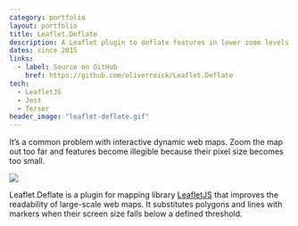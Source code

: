 ```yaml
---
category: portfolio
layout: portfolio
title: Leaflet.Deflate
description: A Leaflet plugin to deflate features in lower zoom levels.
dates: since 2015
links:
  - label: Source on GitHub
    href: https://github.com/oliverroick/Leaflet.Deflate
tech:
  - LeafletJS
  - Jest
  - Terser
header_image: "leaflet-deflate.gif"
---
```


It’s a common problem with interactive dynamic web maps. Zoom the map out too far and features become illegible because their pixel size becomes too small.

![](/img/portfolio/leaflet-deflate.gif)

Leaflet.Deflate is a plugin for mapping library [LeafletJS](https://leafletjs.com) that improves the readability of large-scale web maps. It substitutes polygons and lines with markers when their screen size falls below a defined threshold.
